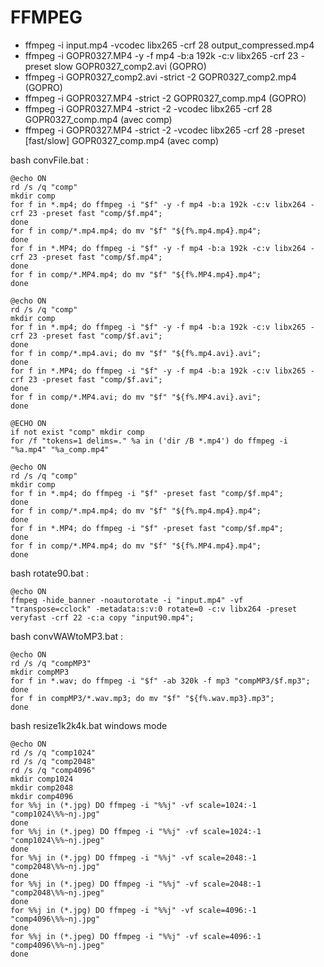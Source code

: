 # FFMPEG

- ffmpeg -i input.mp4 -vcodec libx265 -crf 28 output_compressed.mp4 
- ffmpeg -i GOPR0327.MP4 -y -f mp4 -b:a 192k -c:v libx265 -crf 23 -preset slow GOPR0327_comp2.avi (GOPRO)
- ffmpeg -i GOPR0327_comp2.avi -strict -2 GOPR0327_comp2.mp4 (GOPRO)
- ffmpeg -i GOPR0327.MP4 -strict -2 GOPR0327_comp.mp4 (GOPRO)
- ffmpeg -i GOPR0327.MP4 -strict -2 -vcodec libx265 -crf 28  GOPR0327_comp.mp4 (avec comp)
- ffmpeg -i GOPR0327.MP4 -strict -2 -vcodec libx265 -crf 28 -preset [fast/slow] GOPR0327_comp.mp4 (avec comp)

bash convFile.bat :

````
@echo ON
rd /s /q "comp"
mkdir comp
for f in *.mp4; do ffmpeg -i "$f" -y -f mp4 -b:a 192k -c:v libx264 -crf 23 -preset fast "comp/$f.mp4";
done
for f in comp/*.mp4.mp4; do mv "$f" "${f%.mp4.mp4}.mp4";
done
for f in *.MP4; do ffmpeg -i "$f" -y -f mp4 -b:a 192k -c:v libx264 -crf 23 -preset fast "comp/$f.mp4";
done 
for f in comp/*.MP4.mp4; do mv "$f" "${f%.MP4.mp4}.mp4";
done
````

```
@echo ON
rd /s /q "comp"
mkdir comp
for f in *.mp4; do ffmpeg -i "$f" -y -f mp4 -b:a 192k -c:v libx265 -crf 23 -preset fast "comp/$f.avi";
done
for f in comp/*.mp4.avi; do mv "$f" "${f%.mp4.avi}.avi";
done
for f in *.MP4; do ffmpeg -i "$f" -y -f mp4 -b:a 192k -c:v libx265 -crf 23 -preset fast "comp/$f.avi";
done 
for f in comp/*.MP4.avi; do mv "$f" "${f%.MP4.avi}.avi";
done
```

```
@ECHO ON
if not exist "comp" mkdir comp
for /f "tokens=1 delims=." %a in ('dir /B *.mp4') do ffmpeg -i "%a.mp4" "%a_comp.mp4"
```


```
@echo ON
rd /s /q "comp"
mkdir comp
for f in *.mp4; do ffmpeg -i "$f" -preset fast "comp/$f.mp4";
done
for f in comp/*.mp4.mp4; do mv "$f" "${f%.mp4.mp4}.mp4";
done
for f in *.MP4; do ffmpeg -i "$f" -preset fast "comp/$f.mp4";
done
for f in comp/*.MP4.mp4; do mv "$f" "${f%.MP4.mp4}.mp4";
done
```

bash rotate90.bat :

```
@echo ON
ffmpeg -hide_banner -noautorotate -i "input.mp4" -vf "transpose=cclock" -metadata:s:v:0 rotate=0 -c:v libx264 -preset veryfast -crf 22 -c:a copy "input90.mp4";

```

bash convWAWtoMP3.bat :
```
@echo ON
rd /s /q "compMP3"
mkdir compMP3
for f in *.wav; do ffmpeg -i "$f" -ab 320k -f mp3 "compMP3/$f.mp3";
done
for f in compMP3/*.wav.mp3; do mv "$f" "${f%.wav.mp3}.mp3";
done
```

bash resize1k2k4k.bat
windows mode
```
@echo ON
rd /s /q "comp1024"
rd /s /q "comp2048"
rd /s /q "comp4096"
mkdir comp1024
mkdir comp2048
mkdir comp4096
for %%j in (*.jpg) DO ffmpeg -i "%%j" -vf scale=1024:-1 "comp1024\%%~nj.jpg"
done
for %%j in (*.jpeg) DO ffmpeg -i "%%j" -vf scale=1024:-1 "comp1024\%%~nj.jpeg"
done
for %%j in (*.jpg) DO ffmpeg -i "%%j" -vf scale=2048:-1 "comp2048\%%~nj.jpg"
done
for %%j in (*.jpeg) DO ffmpeg -i "%%j" -vf scale=2048:-1 "comp2048\%%~nj.jpeg"
done
for %%j in (*.jpg) DO ffmpeg -i "%%j" -vf scale=4096:-1 "comp4096\%%~nj.jpg"
done
for %%j in (*.jpeg) DO ffmpeg -i "%%j" -vf scale=4096:-1 "comp4096\%%~nj.jpeg"
done
```


